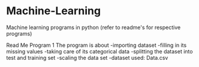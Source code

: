 # Machine-Learning
Machine learning programs in python (refer to readme's for respective programs)

Read Me
Program 1
The program is about 
-importing dataset
-filling in its missing values
-taking care of its categorical data
-splitting the dataset into test and training set
-scaling the data set
-dataset used: Data.csv
